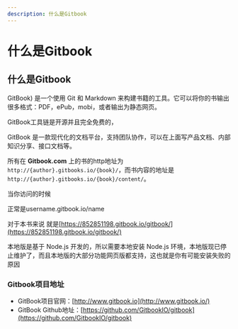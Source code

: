 ```yaml
---
description: 什么是Gitbook
---
```


# 什么是Gitbook

## 什么是Gitbook

GitBook\) 是一个使用 Git 和 Markdown 来构建书籍的工具。它可以将你的书输出很多格式：PDF，ePub，mobi，或者输出为静态网页。

GitBook工具链是开源并且完全免费的，

GitBook 是一款现代化的文档平台，支持团队协作，可以在上面写产品文档、内部知识分享、接口文档等。

所有在 **Gitbook.com** 上的书的http地址为 `http://{author}.gitbooks.io/{book}/`，而书内容的地址是 `http://{author}.gitbooks.io/{book}/content/`。

当你访问的时候

正常是username.gitbook.io/name

对于本书来说 就是[https://852851198.gitbook.io/gitbook/](https://852851198.gitbook.io/gitbook/)

本地版是基于 Node.js 开发的，所以需要本地安装 Node.js 环境，本地版现已停止维护了，而且本地版的大部分功能网页版都支持，这也就是你有可能安装失败的原因

### Gitbook项目地址 <a id="gitbook"></a>

* GitBook项目官网：[http://www.gitbook.io](http://www.gitbook.io/)
* GitBook Github地址：[https://github.com/GitbookIO/gitbook](https://github.com/GitbookIO/gitbook)

